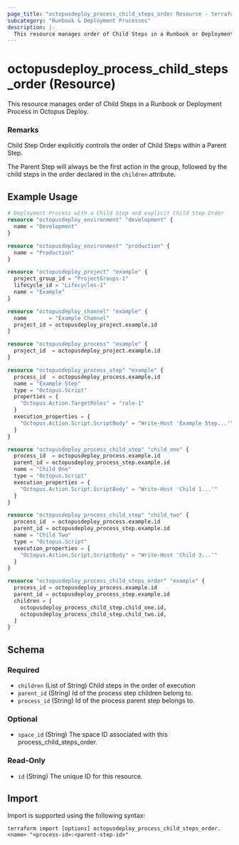 ```yaml
---
page_title: "octopusdeploy_process_child_steps_order Resource - terraform-provider-octopusdeploy"
subcategory: "Runbook & Deployment Processes"
description: |-
  This resource manages order of Child Steps in a Runbook or Deployment Process in Octopus Deploy.
---
```


# octopusdeploy_process_child_steps_order (Resource)

This resource manages order of Child Steps in a Runbook or Deployment Process in Octopus Deploy.

### Remarks
Child Step Order explicitly controls the order of Child Steps within a Parent Step.

The Parent Step will always be the first action in the group, followed by the child steps in the order declared in the `children` attribute.

## Example Usage

```terraform
# Deployment Process with a Child Step and explicit Child Step Order
resource "octopusdeploy_environment" "development" {
  name = "Development"
}

resource "octopusdeploy_environment" "production" {
  name = "Production"
}

resource "octopusdeploy_project" "example" {
  project_group_id = "ProjectGroups-1"
  lifecycle_id = "Lifecycles-1"
  name = "Example"
}

resource "octopusdeploy_channel" "example" {
  name       = "Example Channel"
  project_id = octopusdeploy_project.example.id
}

resource "octopusdeploy_process" "example" {
  project_id  = octopusdeploy_project.example.id
}

resource "octopusdeploy_process_step" "example" {
  process_id  = octopusdeploy_process.example.id
  name = "Example Step"
  type = "Octopus.Script"
  properties = {
    "Octopus.Action.TargetRoles" = "role-1"
  }
  execution_properties = {
    "Octopus.Action.Script.ScriptBody" = "Write-Host 'Example Step...'"
  }
}

resource "octopusdeploy_process_child_step" "child_one" {
  process_id  = octopusdeploy_process.example.id
  parent_id = octopusdeploy_process_step.example.id
  name = "Child One"
  type = "Octopus.Script"
  execution_properties = {
    "Octopus.Action.Script.ScriptBody" = "Write-Host 'Child 1...'"
  }
}

resource "octopusdeploy_process_child_step" "child_two" {
  process_id  = octopusdeploy_process.example.id
  parent_id = octopusdeploy_process_step.example.id
  name = "Child Two"
  type = "Octopus.Script"
  execution_properties = {
    "Octopus.Action.Script.ScriptBody" = "Write-Host 'Child 3...'"
  }
}

resource "octopusdeploy_process_child_steps_order" "example" {
  process_id = octopusdeploy_process.example.id
  parent_id = octopusdeploy_process_step.example.id
  children = [
    octopusdeploy_process_child_step.child_one.id,
    octopusdeploy_process_child_step.child_two.id,
  ]
}
```

<!-- schema generated by tfplugindocs -->
## Schema

### Required

- `children` (List of String) Child steps in the order of execution
- `parent_id` (String) Id of the process step children belong to.
- `process_id` (String) Id of the process parent step belongs to.

### Optional

- `space_id` (String) The space ID associated with this process_child_steps_order.

### Read-Only

- `id` (String) The unique ID for this resource.

## Import

Import is supported using the following syntax:

```shell
terraform import [options] octopusdeploy_process_child_steps_order.<name> "<process-id>:<parent-step-id>"
```
